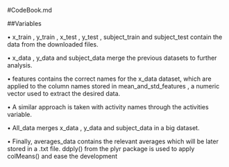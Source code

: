 #CodeBook.md


##Variables


• x_train ,  y_train ,  x_test ,  y_test ,  subject_train  and  subject_test  contain the data from the downloaded files.

• x_data ,  y_data  and  subject_data  merge the previous datasets to further analysis.

• features  contains the correct names for the  x_data  dataset, which are applied to the column names stored in  mean_and_std_features , a numeric vector used to extract the desired data.

• A similar approach is taken with activity names through the  activities  variable.

• All_data  merges  x_data ,  y_data  and  subject_data  in a big dataset.

• Finally,  averages_data  contains the relevant averages which will be later stored in a  .txt  file.  ddply()  from the plyr package is used to apply  colMeans()  and ease the development

